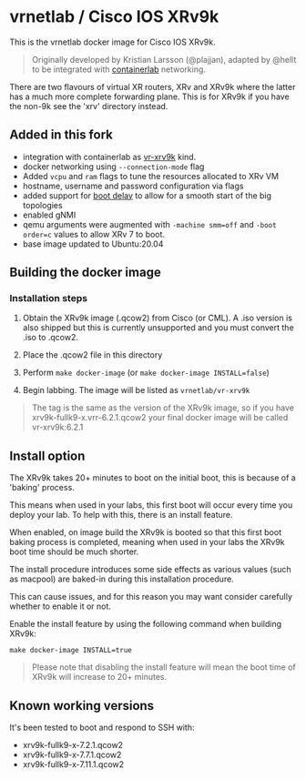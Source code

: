 # vrnetlab / Cisco IOS XRv9k
This is the vrnetlab docker image for Cisco IOS XRv9k.

> Originally developed by Kristian Larsson (@plajjan), adapted by @hellt to be integrated with [containerlab](https://containerlab.srlinux.dev) networking.  

There are two flavours of virtual XR routers, XRv and XRv9k where the latter
has a much more complete forwarding plane. This is for XRv9k if you have the
non-9k see the 'xrv' directory instead.

## Added in this fork

* integration with containerlab as [vr-xrv9k](https://containerlab.srlinux.dev/manual/kinds/vr-xrv9k/) kind.
* docker networking using `--connection-mode` flag
* Added `vcpu` and `ram` flags to tune the resources allocated to XRv VM
* hostname, username and password configuration via flags
* added support for [boot delay](https://containerlab.srlinux.dev/manual/vrnetlab/#boot-delay) to allow for a smooth start of the big topologies
* enabled gNMI
* qemu arguments were augmented with `-machine smm=off` and `-boot order=c` values to allow XRv 7 to boot.
* base image updated to Ubuntu:20.04

## Building the docker image

### Installation steps

1. Obtain the XRv9k image (.qcow2) from Cisco (or CML). A .iso version is also shipped but this is currently unsupported and you must convert the .iso to .qcow2.

2. Place the .qcow2 file in this directory

3. Perform `make docker-image` (or `make docker-image INSTALL=false`)

4. Begin labbing. The image will be listed as `vrnetlab/vr-xrv9k` 

> The tag is the same as the version of the XRv9k image,
so if you have xrv9k-fullk9-x.vrr-6.2.1.qcow2 your final docker image will be called vr-xrv9k:6.2.1

## Install option

The XRv9k takes 20+ minutes to boot on the initial boot, this is because of a 'baking' process. 

This means when used in your labs, this first boot will occur every time you deploy your lab. To help with this, there is an install feature.

When enabled, on image build the XRv9k is booted so that this first boot baking process is completed, meaning when used in your labs the XRv9k boot time should be much shorter.

The install procedure introduces some side effects as various values (such as macpool) are baked-in during this installation procedure.

This can cause issues, and for this reason you may want consider carefully whether to enable it or not.

Enable the install feature by using the following command when building XRv9k:

```
make docker-image INSTALL=true
```

> Please note that disabling the install feature will mean the boot time of XRv9k will increase to 20+ minutes.

## Known working versions

It's been tested to boot and respond to SSH with:

 * xrv9k-fullk9-x-7.2.1.qcow2
 * xrv9k-fullk9-x-7.7.1.qcow2
 * xrv9k-fullk9-x-7.11.1.qcow2

